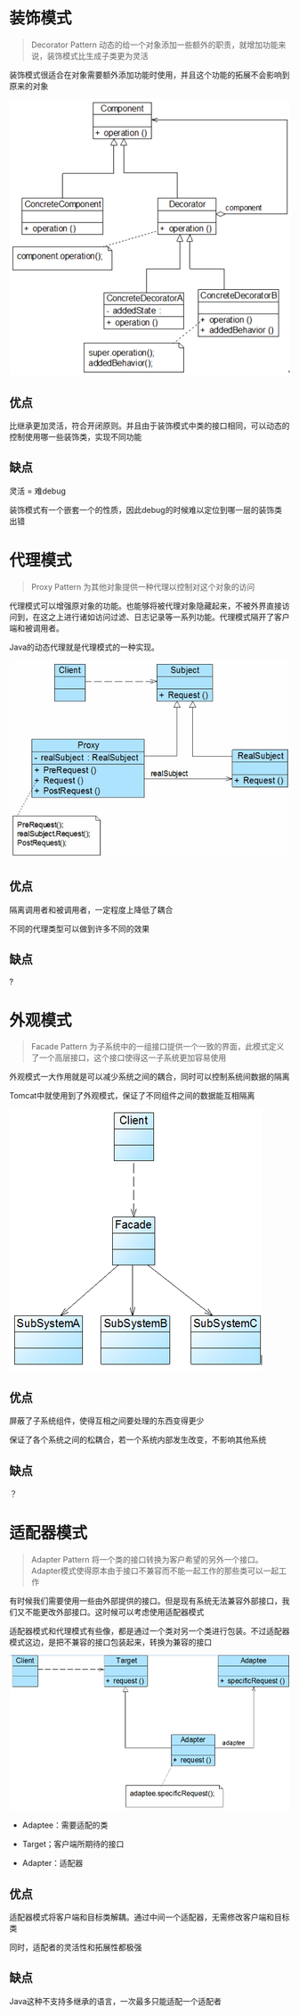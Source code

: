 # 装饰模式

> Decorator Pattern 动态的给一个对象添加一些额外的职责，就增加功能来说，装饰模式比生成子类更为灵活

装饰模式很适合在对象需要额外添加功能时使用，并且这个功能的拓展不会影响到原来的对象

![](PIC/DecoratorPattern.jpg)

## 优点

比继承更加灵活，符合开闭原则。并且由于装饰模式中类的接口相同，可以动态的控制使用哪一些装饰类，实现不同功能

## 缺点

灵活 = 难debug

装饰模式有一个嵌套一个的性质，因此debug的时候难以定位到哪一层的装饰类出错

# 代理模式

> Proxy Pattern 为其他对象提供一种代理以控制对这个对象的访问

代理模式可以增强原对象的功能。也能够将被代理对象隐藏起来，不被外界直接访问到，在这之上进行诸如访问过滤、日志记录等一系列功能。代理模式隔开了客户端和被调用者。

Java的动态代理就是代理模式的一种实现。

![](PIC/ProxyPattern.jpg)

## 优点

隔离调用者和被调用者，一定程度上降低了耦合

不同的代理类型可以做到许多不同的效果

## 缺点

?

# 外观模式

> Facade Pattern 为子系统中的一组接口提供一个一致的界面，此模式定义了一个高层接口，这个接口使得这一子系统更加容易使用

外观模式一大作用就是可以减少系统之间的耦合，同时可以控制系统间数据的隔离

Tomcat中就使用到了外观模式，保证了不同组件之间的数据能互相隔离

![](PIC/FacadePattern.jpg)

## 优点

屏蔽了子系统组件，使得互相之间要处理的东西变得更少

保证了各个系统之间的松耦合，若一个系统内部发生改变，不影响其他系统

## 缺点

？

# 适配器模式

> Adapter Pattern 将一个类的接口转换为客户希望的另外一个接口。Adapter模式使得原本由于接口不兼容而不能一起工作的那些类可以一起工作

有时候我们需要使用一些由外部提供的接口。但是现有系统无法兼容外部接口，我们又不能更改外部接口。这时候可以考虑使用适配器模式

适配器模式和代理模式有些像，都是通过一个类对另一个类进行包装。不过适配器模式这边，是把不兼容的接口包装起来，转换为兼容的接口

![](PIC/AdapterPattern.jpg)

* Adaptee：需要适配的类

* Target；客户端所期待的接口

* Adapter：适配器

## 优点

适配器模式将客户端和目标类解耦。通过中间一个适配器，无需修改客户端和目标类

同时，适配者的灵活性和拓展性都极强

## 缺点

Java这种不支持多继承的语言，一次最多只能适配一个适配者
